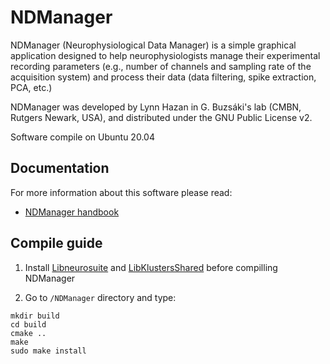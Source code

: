 # NDManager
NDManager (Neurophysiological Data Manager) is a simple graphical application designed to help neurophysiologists manage their experimental recording parameters (e.g., number of channels and sampling rate of the acquisition system) and process their data (data filtering, spike extraction, PCA, etc.)

NDManager was developed by Lynn Hazan in G. Buzsáki's lab (CMBN, Rutgers Newark, USA), and distributed under the GNU Public License v2.

Software compile on Ubuntu 20.04

## Documentation
For more information about this software please read:

- [NDManager handbook](http://ndmanager.sourceforge.net/UserManual/index.html)


## Compile guide

  1. Install [Libneurosuite](https://github.com/natuneuro/neurosuite) and [LibKlustersShared](https://github.com/natuneuro/LibKlustersShared) before compilling NDManager
  
  2. Go to `/NDManager` directory and type:
  ```
  mkdir build
  cd build
  cmake ..
  make
  sudo make install
  ```


